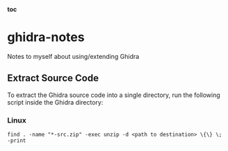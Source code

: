 __toc__

# ghidra-notes

Notes to myself about using/extending Ghidra

## Extract Source Code

To extract the Ghidra source code into a single directory, run the following script inside the Ghidra directory:

### Linux
```
find . -name "*-src.zip" -exec unzip -d <path to destination> \{\} \; -print
```
